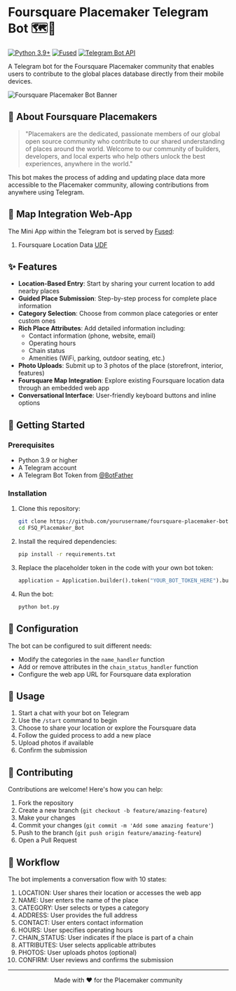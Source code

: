 # Foursquare Placemaker Telegram Bot 🗺️🤖

[![Python 3.9+](https://img.shields.io/badge/python-3.9+-blue.svg)](https://www.python.org/downloads/)
[![Fused](https://img.shields.io/badge/Fused-udf-d1e550)]([https://core.telegram.org/bots/api](https://www.fused.io/))
[![Telegram Bot API](https://img.shields.io/badge/Telegram%20Bot%20API-✓-blue.svg)](https://core.telegram.org/bots/api)



A Telegram bot for the Foursquare Placemaker community that enables users to contribute to the global places database directly from their mobile devices.

![Foursquare Placemaker Bot Banner](https://your-image-url-here.png)

## 🌟 About Foursquare Placemakers

> "Placemakers are the dedicated, passionate members of our global open source community who contribute to our shared understanding of places around the world. Welcome to our community of builders, developers, and local experts who help others unlock the best experiences, anywhere in the world."

This bot makes the process of adding and updating place data more accessible to the Placemaker community, allowing contributions from anywhere using Telegram.

## 🌆 Map Integration Web-App

The Mini App within the Telegram bot is served by [Fused](https://www.fused.io/):
1. Foursquare Location Data [UDF](https://github.com/fusedio/udfs/tree/main/public/Foursquare_Open_Source_Places)

## ✨ Features

- **Location-Based Entry**: Start by sharing your current location to add nearby places
- **Guided Place Submission**: Step-by-step process for complete place information
- **Category Selection**: Choose from common place categories or enter custom ones
- **Rich Place Attributes**: Add detailed information including:
  - Contact information (phone, website, email)
  - Operating hours
  - Chain status
  - Amenities (WiFi, parking, outdoor seating, etc.)
- **Photo Uploads**: Submit up to 3 photos of the place (storefront, interior, features)
- **Foursquare Map Integration**: Explore existing Foursquare location data through an embedded web app
- **Conversational Interface**: User-friendly keyboard buttons and inline options



## 🚀 Getting Started

### Prerequisites

- Python 3.9 or higher
- A Telegram account
- A Telegram Bot Token from [@BotFather](https://t.me/botfather)

### Installation

1. Clone this repository:
   ```bash
   git clone https://github.com/yourusername/foursquare-placemaker-bot.git
   cd FSQ_Placemaker_Bot
   ```

2. Install the required dependencies:
   ```bash
   pip install -r requirements.txt
   ```

3. Replace the placeholder token in the code with your own bot token:
   ```python
   application = Application.builder().token("YOUR_BOT_TOKEN_HERE").build()
   ```

4. Run the bot:
   ```bash
   python bot.py
   ```

## 🔧 Configuration

The bot can be configured to suit different needs:

- Modify the categories in the `name_handler` function
- Add or remove attributes in the `chain_status_handler` function
- Configure the web app URL for Foursquare data exploration

## 📱 Usage

1. Start a chat with your bot on Telegram
2. Use the `/start` command to begin
3. Choose to share your location or explore the Foursquare data
4. Follow the guided process to add a new place
5. Upload photos if available
6. Confirm the submission

## 🤝 Contributing

Contributions are welcome! Here's how you can help:

1. Fork the repository
2. Create a new branch (`git checkout -b feature/amazing-feature`)
3. Make your changes
4. Commit your changes (`git commit -m 'Add some amazing feature'`)
5. Push to the branch (`git push origin feature/amazing-feature`)
6. Open a Pull Request

## 🔄 Workflow

The bot implements a conversation flow with 10 states:

1. LOCATION: User shares their location or accesses the web app
2. NAME: User enters the name of the place
3. CATEGORY: User selects or types a category
4. ADDRESS: User provides the full address
5. CONTACT: User enters contact information
6. HOURS: User specifies operating hours
7. CHAIN_STATUS: User indicates if the place is part of a chain
8. ATTRIBUTES: User selects applicable attributes
9. PHOTOS: User uploads photos (optional)
10. CONFIRM: User reviews and confirms the submission



---

<p align="center">Made with ❤️ for the Placemaker community</p>
